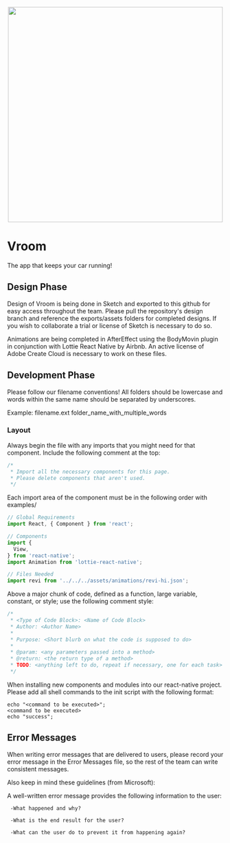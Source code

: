 <p align="center"><img src="https://github.com/eltoncrego/vroom-app/blob/master/assets/companylogofullv2@0.5x.png?raw=true" width="500"></p>

# Vroom
The app that keeps your car running!

## Design Phase
Design of Vroom is being done in Sketch and exported to this github for easy access throughout the team. Please pull the repository's design branch and reference the exports/assets folders for completed designs. If you wish to collaborate a trial or license of Sketch is necessary to do so.

Animations are being completed in AfterEffect using the BodyMovin plugin in conjunction with Lottie React Native by Airbnb. An active license of Adobe Create Cloud is necessary to work on these files.

## Development Phase 

Please follow our filename conventions! All folders should be lowercase and words within the same name should be separated by underscores.

Example:
filename.ext
folder_name_with_multiple_words

### Layout
Always begin the file with any imports that you might need for that component. Include the following comment at the top:

```javascript
/*
 * Import all the necessary components for this page.
 * Please delete components that aren't used.
 */
```

Each import area of the component must be in the following order with examples/

```javascript
// Global Requirements
import React, { Component } from 'react';

// Components
import {
  View,
} from 'react-native';
import Animation from 'lottie-react-native';

// Files Needed
import revi from '../../../assets/animations/revi-hi.json';
```

Above a major chunk of code, defined as a function, large variable, constant, or style; use the following comment style:

```javascript
/*
 * <Type of Code Block>: <Name of Code Block>
 * Author: <Author Name>
 *
 * Purpose: <Short blurb on what the code is supposed to do>
 * 
 * @param: <any parameters passed into a method>
 * @return: <the return type of a method>
 * TODO: <anything left to do, repeat if necessary, one for each task>
 */
```

When installing new components and modules into our react-native project. Please add all shell commands to the init script with the following format:

```shell
echo "<command to be executed>";
<command to be executed>
echo "success";
```
## Error Messages
When writing error messages that are delivered to users, please record your error message in the Error Messages file, so the rest of the team can write consistent messages. 

Also keep in mind these guidelines (from Microsoft):

  A well-written error message provides the following information to the user:
  
     -What happened and why?
  
     -What is the end result for the user?
  
     -What can the user do to prevent it from happening again?
